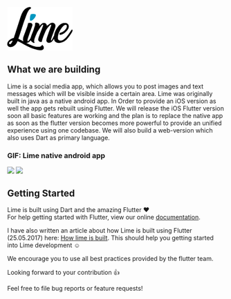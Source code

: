 

<img height="100em" src="https://github.com/fablue/lime/blob/master/logo/font_black.png?raw=true">

## What we are building
Lime is a social media app, which allows you to post images and text messages 
which will be visible inside a certain area. Lime was originally built in java 
 as a native android app. In Order to provide an iOS version as well the app gets
 rebuilt using Flutter. We will release the iOS Flutter version soon all basic
 features are working and the plan is to replace the native app as soon as the 
 flutter version becomes more powerful to provide an unified experience using one 
 codebase. We will also build a web-version which also uses Dart as primary 
 language. 

### GIF: Lime native android app
<div>
<img width=200em src="https://github.com/fablue/building-a-social-network-with-flutter/blob/master/lime-preview.gif?raw=true">
<img width=200em src="https://github.com/fablue/building-a-social-network-with-flutter/blob/master/lime-preview.png?raw=true">
</div>

## Getting Started

Lime is built using Dart and the amazing Flutter :heart: <br>
For help getting started with Flutter, view our online
[documentation](http://flutter.io/).

I have also written an article about how Lime is built using Flutter (25.05.2017)
here: [How lime is built](https://github.com/fablue/building-a-social-network-with-flutter/blob/master/lime-preview.gif).
This should help you getting started into Lime development :relaxed:

We encourage you to use all best practices provided by the flutter team.
 
Looking forward to your contribution :+1:


Feel free to file bug reports or feature requests! 
